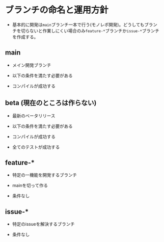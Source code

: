 # ブランチの命名と運用方針

* 基本的に開発は`main`ブランチ一本で行う(モノレポ開発)。どうしてもブランチを切らないと作業しにくい場合のみ`feature-*`ブランチか`issue-*`ブランチを作成する。

## main

* メイン開発ブランチ
* 以下の条件を満たす必要がある

* コンパイルが成功する

## beta (現在のところは作らない)

* 最新のベータリリース
* 以下の条件を満たす必要がある

* コンパイルが成功する
* 全てのテストが成功する

## feature-*

* 特定の一機能を開発するブランチ
* mainを切って作る

* 条件なし

## issue-*

* 特定のissueを解決するブランチ

* 条件なし
